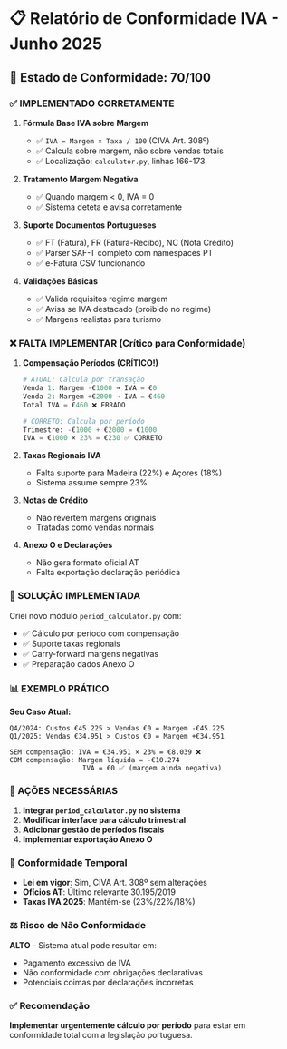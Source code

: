 # 📋 Relatório de Conformidade IVA - Junho 2025

## 🎯 Estado de Conformidade: 70/100

### ✅ IMPLEMENTADO CORRETAMENTE

1. **Fórmula Base IVA sobre Margem**
   - ✅ `IVA = Margem × Taxa / 100` (CIVA Art. 308º)
   - ✅ Calcula sobre margem, não sobre vendas totais
   - ✅ Localização: `calculator.py`, linhas 166-173

2. **Tratamento Margem Negativa**
   - ✅ Quando margem < 0, IVA = 0
   - ✅ Sistema deteta e avisa corretamente

3. **Suporte Documentos Portugueses**
   - ✅ FT (Fatura), FR (Fatura-Recibo), NC (Nota Crédito)
   - ✅ Parser SAF-T completo com namespaces PT
   - ✅ e-Fatura CSV funcionando

4. **Validações Básicas**
   - ✅ Valida requisitos regime margem
   - ✅ Avisa se IVA destacado (proibido no regime)
   - ✅ Margens realistas para turismo

### ❌ FALTA IMPLEMENTAR (Crítico para Conformidade)

1. **Compensação Períodos (CRÍTICO!)**
   ```python
   # ATUAL: Calcula por transação
   Venda 1: Margem -€1000 → IVA = €0
   Venda 2: Margem +€2000 → IVA = €460
   Total IVA = €460 ❌ ERRADO
   
   # CORRETO: Calcula por período
   Trimestre: -€1000 + €2000 = €1000
   IVA = €1000 × 23% = €230 ✅ CORRETO
   ```

2. **Taxas Regionais IVA**
   - Falta suporte para Madeira (22%) e Açores (18%)
   - Sistema assume sempre 23%

3. **Notas de Crédito**
   - Não revertem margens originais
   - Tratadas como vendas normais

4. **Anexo O e Declarações**
   - Não gera formato oficial AT
   - Falta exportação declaração periódica

### 🔧 SOLUÇÃO IMPLEMENTADA

Criei novo módulo `period_calculator.py` com:
- ✅ Cálculo por período com compensação
- ✅ Suporte taxas regionais
- ✅ Carry-forward margens negativas
- ✅ Preparação dados Anexo O

### 📊 EXEMPLO PRÁTICO

**Seu Caso Atual:**
```
Q4/2024: Custos €45.225 > Vendas €0 = Margem -€45.225
Q1/2025: Vendas €34.951 > Custos €0 = Margem +€34.951

SEM compensação: IVA = €34.951 × 23% = €8.039 ❌
COM compensação: Margem líquida = -€10.274
                  IVA = €0 ✅ (margem ainda negativa)
```

### 🚨 AÇÕES NECESSÁRIAS

1. **Integrar `period_calculator.py` no sistema**
2. **Modificar interface para cálculo trimestral**
3. **Adicionar gestão de períodos fiscais**
4. **Implementar exportação Anexo O**

### 📅 Conformidade Temporal

- **Lei em vigor**: Sim, CIVA Art. 308º sem alterações
- **Ofícios AT**: Último relevante 30.195/2019
- **Taxas IVA 2025**: Mantêm-se (23%/22%/18%)

### ⚖️ Risco de Não Conformidade

**ALTO** - Sistema atual pode resultar em:
- Pagamento excessivo de IVA
- Não conformidade com obrigações declarativas
- Potenciais coimas por declarações incorretas

### ✅ Recomendação

**Implementar urgentemente cálculo por período** para estar em conformidade total com a legislação portuguesa.